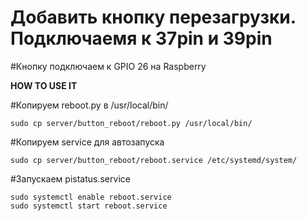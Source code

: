 # Добавить кнопку перезагрузки. Подключаемя к 37pin и 39pin
#Кнопку подключаем к GPIO 26 на Raspberry

**HOW TO USE IT**

#Копируем reboot.py в /usr/local/bin/

    sudo cp server/button_reboot/reboot.py /usr/local/bin/

#Копируем service для автозапуска

    sudo cp server/button_reboot/reboot.service /etc/systemd/system/

#Запускаем pistatus.service

    sudo systemctl enable reboot.service
    sudo systemctl start reboot.service
